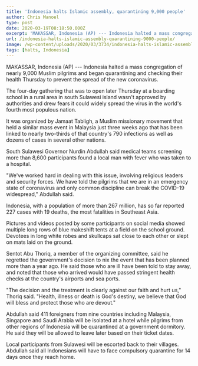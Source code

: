 ```yaml
---
title: 'Indonesia halts Islamic assembly, quarantining 9,000 people'
author: Chris Manoel
type: post
date: 2020-03-19T08:18:50.000Z
excerpt: 'MAKASSAR, Indonesia (AP) --- Indonesia halted a mass congregation of nearly 9,000 Muslim pilgrims and began quarantining and checking their health Thursday to prevent the spread of the new coronavirus.The four-day gathering that was to open later Thursday at a boarding school in a rural area in south Sulawesi island wasn''t approved by authorities and&hellip;'
url: /indonesia-halts-islamic-assembly-quarantining-9000-people/
image: /wp-content/uploads/2020/03/3734/indonesia-halts-islamic-assembly-quarantining-9000-people.jpeg
tags: [halts, Indonesia]
---
```


MAKASSAR, Indonesia (AP) --- Indonesia halted a mass congregation of nearly 9,000 Muslim pilgrims and began quarantining and checking their health Thursday to prevent the spread of the new coronavirus.

The four-day gathering that was to open later Thursday at a boarding school in a rural area in south Sulawesi island wasn't approved by authorities and drew fears it could widely spread the virus in the world's fourth most populous nation.

It was organized by Jamaat Tabligh, a Muslim missionary movement that held a similar mass event in Malaysia just three weeks ago that has been linked to nearly two-thirds of that country's 790 infections as well as dozens of cases in several other nations.

South Sulawesi Governor Nurdin Abdullah said medical teams screening more than 8,600 participants found a local man with fever who was taken to a hospital.

"We've worked hard in dealing with this issue, involving religious leaders and security forces. We have told the pilgrims that we are in an emergency state of coronavirus and only common discipline can break the COVID-19 widespread," Abdullah said.

Indonesia, with a population of more than 267 million, has so far reported 227 cases with 19 deaths, the most fatalities in Southeast Asia.

Pictures and videos posted by some participants on social media showed multiple long rows of blue makeshift tents at a field on the school ground. Devotees in long white robes and skullcaps sat close to each other or slept on mats laid on the ground.

Sentot Abu Thoriq, a member of the organizing committee, said he regretted the government's decision to nix the event that has been planned more than a year ago. He said those who are ill have been told to stay away, and noted that those who arrived would have passed stringent health checks at the country's airports and sea ports.

"The decision and the treatment is clearly against our faith and hurt us," Thoriq said. "Health, illness or death is God's destiny, we believe that God will bless and protect those who are devout."

Abdullah said 411 foreigners from nine countries including Malaysia, Singapore and Saudi Arabia will be isolated at a hotel while pilgrims from other regions of Indonesia will be quarantined at a government dormitory. He said they will be allowed to leave later based on their ticket dates.

Local participants from Sulawesi will be escorted back to their villages. Abdullah said all Indonesians will have to face compulsory quarantine for 14 days once they reach home.

